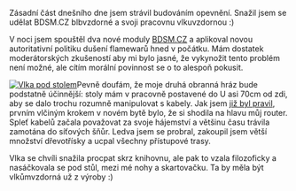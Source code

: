 <!-- dcterms:identifier = riderweblog#124 -->
<!-- dcterms:title = Budování opevnění -->
<!-- np9:categoryId = 3 -->
<!-- x4w:category = Vlci -->
<!-- np9:authorId = 1 -->
<!-- np9:authorEmail = michal.valasek@altairis.cz -->
<!-- dcterms:creator = Michal Altair Valášek -->
<!-- dcterms:created = 2004-01-18T18:56:11+01:00 -->
<!-- dcterms:dateAccepted = 2004-01-18T18:56:11+01:00 -->

Zásadní část dnešního dne jsem strávil budováním opevnění. Snažil jsem se udělat BDSM.CZ blbvzdorné a svoji pracovnu vlkuvzdornou :)

V noci jsem spouštěl dva nové moduly [BDSM.CZ](http://www.bdsm.cz/) a aplikoval novou autoritativní politiku dušení flamewarů hned v počátku. Mám dostatek moderátorských zkušeností aby mi bylo jasné, že vykynožit tento problém není možné, ale cítím morální povinnost se o to alespoň pokusit.

[![Vlka pod stolem](http://weblog.rider.cz/files/vlka_podstolem_lq.jpg "Vlka pod stolem")](/files/vlka_podstolem_hq.jpg)Pevně doufám, že moje druhá obranná hráz bude podstatně účinnější: stoly mám v pracovně postavené do U asi 70cm od zdi, aby se dalo trochu rozumně manipulovat s kabely. Jak jsem [již byl pravil](http://weblog.rider.cz/ShowRecord.aspx?day=20040117), prvním vlčiným krokem v novém bytě bylo, že si shodila na hlavu můj router. Spleť kabelů začala považovat za svoje hájemství a většinu času trávila zamotána do síťových šňůr. Ledva jsem se probral, zakoupil jsem větší množství dřevotřísky a ucpal všechny přístupové trasy.

Vlka se chvíli snažila procpat skrz knihovnu, ale pak to vzala filozoficky a nasáčkovala se pod stůl, mezi mé nohy a skartovačku. Ta by měla být vlkůmvzdorná už z výroby :)